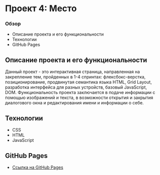 # Проект 4: Место

### Обзор
* Описание проекта и его функциональности
* Технологии
* GitHub Pages


## Описание проекта и его функциональности

Данный проект - это интерактивная страница, направленная на закрепление тем, пройденных в 1-4 спринтах: флексбокс-верстка, позиционирование, продвинутая семантика языка HTML, Grid Layout, разработка интерфейса для разных устройств, базовый JavaScript, DOM. Функциональность проекта заключается в подаче информации с помощью изображений и текста, в возможности открытия и закрытия диалогового окна и редактирования имени и информации о себе.

## Технологии
* CSS
* HTML
* JavaScript

## GitHub Pages

* [Ссылка на GitHub Pages](https://evilya2505.github.io/mesto/)
